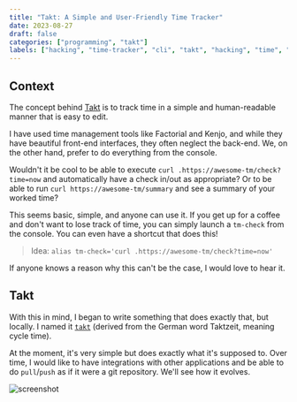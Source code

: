 ```yaml
---
title: "Takt: A Simple and User-Friendly Time Tracker"
date: 2023-08-27
draft: false
categories: ["programming", "takt"]
labels: ["hacking", "time-tracker", "cli", "takt", "hacking", "time", "terminal", "productivity", "time-management"]
---
```


## Context

The concept behind [Takt][takt] is to track time in a simple and human-readable
manner that is easy to edit.

I have used time management tools like Factorial and Kenjo, and while they have
beautiful front-end interfaces, they often neglect the back-end. We, on the
other hand, prefer to do everything from the console.

Wouldn't it be cool to be able to execute `curl
.https://awesome-tm/check?time=now` and automatically have a check in/out as
appropriate? Or to be able to run `curl https://awesome-tm/summary` and see a
summary of your worked time?

This seems basic, simple, and anyone can use it. If you get up for a coffee and
don't want to lose track of time, you can simply launch a `tm-check` from the
console. You can even have a shortcut that does this!

> Idea: `alias tm-check='curl .https://awesome-tm/check?time=now'`

If anyone knows a reason why this can't be the case, I would love to hear it.

## Takt

With this in mind, I began to write something that does exactly that, but
locally. I named it [`takt`][takt] (derived from the German word Taktzeit,
meaning cycle time).

At the moment, it's very simple but does exactly what it's supposed to. Over
time, I would like to have integrations with other applications and be able to
do `pull`/`push` as if it were a git repository. We'll see how it evolves.

![screenshot](https://media.hachyderm.io/media_attachments/files/110/963/065/168/213/242/original/b431a99f64c70415.png)


<!-- Links -->
[takt]: https://github.com/mmngreco/takt

